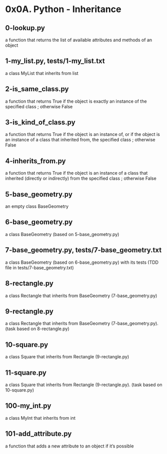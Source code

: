 # 0x0A. Python - Inheritance

## 0-lookup.py
a function that returns the list of available attributes and methods of an object

## 1-my_list.py, tests/1-my_list.txt
a class MyList that inherits from list

## 2-is_same_class.py
a function that returns True if the object is exactly an instance of the specified class ; otherwise False

## 3-is_kind_of_class.py
a function that returns True if the object is an instance of, or if the object is an instance of a class that inherited from, the specified class ; otherwise False

## 4-inherits_from.py
a function that returns True if the object is an instance of a class that inherited (directly or indirectly) from the specified class ; otherwise False

## 5-base_geometry.py
an empty class BaseGeometry

## 6-base_geometry.py
a class BaseGeometry (based on 5-base_geometry.py)

## 7-base_geometry.py, tests/7-base_geometry.txt
a class BaseGeometry (based on 6-base_geometry.py) with its tests (TDD file in tests/7-base_geometry.txt)

## 8-rectangle.py
a class Rectangle that inherits from BaseGeometry (7-base_geometry.py)

## 9-rectangle.py
a class Rectangle that inherits from BaseGeometry (7-base_geometry.py). (task based on 8-rectangle.py)

## 10-square.py
a class Square that inherits from Rectangle (9-rectangle.py)

## 11-square.py
a class Square that inherits from Rectangle (9-rectangle.py). (task based on 10-square.py)

## 100-my_int.py
a class MyInt that inherits from int

## 101-add_attribute.py
a function that adds a new attribute to an object if it’s possible
